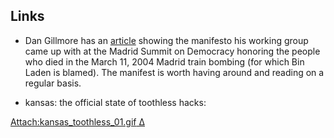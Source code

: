 <div id="wikitext">

<div style="display: none;">

Summary:a collection of political ariticles, comments, links, etc
Parent:Main(.<span
class="wikiword">[HomePage](http://wiki.tamouse.org?n=Main.HomePage?action=print)</span>)
<span
class="wikiword">[IncludeMe](http://wiki.tamouse.org?n=Main.IncludeMe?action=edit)[?](http://wiki.tamouse.org?n=Main.IncludeMe?action=edit)</span>:[Main](http://wiki.tamouse.org?n=Main.HomePage?action=print)
Categories:[Links](http://wiki.tamouse.org?n=Category.Links) Tags:
politics

</div>

<div class="vspace">

</div>

Links
-----

-   Dan Gillmore has an
    [article](http://dangillmor.typepad.com/dan_gillmor_on_grassroots/2005/03/madrid_terroris.html)
    showing the manifesto his working group came up with at the Madrid
    Summit on Democracy honoring the people who died in the March 11,
    2004 Madrid train bombing (for which Bin Laden is blamed). The
    manifest is worth having around and reading on a regular basis.
    <div class="vspace">

    </div>

-   kansas: the official state of toothless hacks:

[Attach:kansas\_toothless\_01.gif](http://wiki.tamouse.org?n=Main.PoliticalStuff?action=upload&upname=kansas_toothless_01.gif)[ Δ](http://wiki.tamouse.org?n=Main.PoliticalStuff?action=upload&upname=kansas_toothless_01.gif)

<div class="vspace">

</div>

</div>
